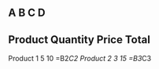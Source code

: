 A          B        C        D
---------------------------------
Product    Quantity Price    Total
---------------------------------
Product 1  5        10       =B2*C2
Product 2  3        15       =B3*C3



